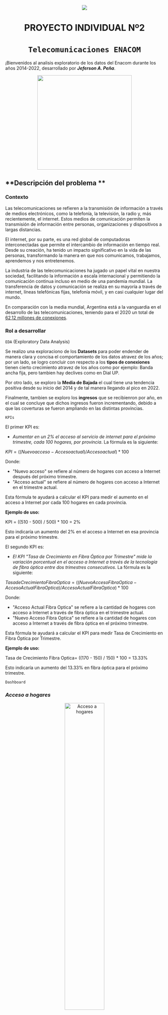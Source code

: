<p align='center'>
<img src ="https://d31uz8lwfmyn8g.cloudfront.net/Assets/logo-henry-white-lg.png">
<p>

<h1 align='center'>
 <b>PROYECTO INDIVIDUAL Nº2</b>
</h1>
 
# <h1 align="center">**`Telecomunicaciones ENACOM`**</h1>

¡Bienvenidos al analisis exploratorio de los datos del Enacom durante los años 2014-2022, desarrollado por ***Jeferson A. Peña***.
<p align='center'>
<img src="https://www.enacom.gob.ar/public/enacom/tecnopolis2021/img/tecnopolis890.png"  height=300>
<p>

## **Descripción del problema **

### **Contexto**

Las telecomunicaciones se refieren a la transmisión de información a través de medios electrónicos, como la telefonía, la televisión, la radio y, más recientemente, el internet. Estos medios de comunicación permiten la transmisión de información entre personas, organizaciones y dispositivos a largas distancias.

El internet, por su parte, es una red global de computadoras interconectadas que permite el intercambio de información en tiempo real. Desde su creación, ha tenido un impacto significativo en la vida de las personas, transformando la manera en que nos comunicamos, trabajamos, aprendemos y nos entretenemos.

La industria de las telecomunicaciones ha jugado un papel vital en nuestra sociedad, facilitando la información a escala internacional y permitiendo la comunicación continua incluso en medio de una pandemia mundial. La transferencia de datos y comunicación se realiza en su mayoría a través de internet, líneas telefónicas fijas, telefonía móvil, y en casi cualquier lugar del mundo. 

En comparación con la media mundial, Argentina está a la vanguardia en el desarrollo de las telecomunicaciones, teniendo para el 2020 un total de [62,12 millones de conexiones](https://www.datosmundial.com/america/argentina/telecomunicacion.php). 


### **Rol a desarrollar**

`EDA` (Exploratory Data Analysis)

Se realizo una exploraciono de los **Datasets** para poder endender de manera clara y concisa el comportamiento de los datos atravez de los años; por un lado, se logro concluir con respecto a los **tipos de conexiones** tienen cierto crecimiento atravez de los años como por ejemplo: Banda ancha fija, pero tambien hay declives como en Dial UP.

Por otro lado, se exploro la **Media de Bajada** el cual tiene una tendencia positiva desde su inicio del 2014 y de tal manera llegando al pico en 2022.

Finalmente, tambien se exploro los **ingresos** que se recibienron por año, en el cual se concluye que dichos ingresos fueron incrementando, debido a que las coverturas se fueron ampliando en las distintas provincias.

`KPIs`

El primer KPI es:
- *Aumentar en un 2% el acceso al servicio de internet para el próximo trimestre, cada 100 hogares, por provincia*.
La fórmula es la siguiente:

 $`KPI = ((Nuevo acceso - Acceso actual) / Acceso actual) * 100`$
 
Donde:

- "Nuevo acceso" se refiere al número de hogares con acceso a Internet después del próximo trimestre.
- "Acceso actual" se refiere al número de hogares con acceso a Internet en el trimestre actual.

Esta fórmula te ayudará a calcular el KPI para medir el aumento en el acceso a Internet por cada 100 hogares en cada provincia.

**Ejemplo de uso:**

KPI = ((510 - 500) / 500) * 100 = 2%

Esto indicaría un aumento del 2% en el acceso a Internet en esa provincia para el próximo trimestre.


El segundo KPI es:
- *El KPI "Tasa de Crecimiento en Fibra Óptica por Trimestre" mide la variación porcentual en el acceso a Internet a través de la tecnología de fibra óptica entre dos trimestres consecutivos*.
La fórmula es la siguiente:

 $`Tasa de Crecimiento Fibra Optica = ((Nuevo Acceso Fibra Optica - Acceso Actual Fibra Optica) / Acceso Actual Fibra Optica) * 100`$
 
Donde:

- "Acceso Actual Fibra Optica" se refiere a la cantidad de hogares con acceso a Internet a través de fibra óptica en el trimestre actual.
- "Nuevo Acceso Fibra Optica" se refiere a la cantidad de hogares con acceso a Internet a través de fibra óptica en el próximo trimestre.

Esta fórmula te ayudará a calcular el KPI para medir Tasa de Crecimiento en Fibra Óptica por Trimestre.

**Ejemplo de uso:**

Tasa de Crecimiento Fibra Optica= ((170 - 150) / 150) * 100 = 13.33%

Esto indicaría un aumento del 13.33% en fibra óptica para el próximo trimestre.

`Dashboard`

### _**Acceso a hogares**_
<div align="center">
    <img src="assets\SumaAcc100.png" alt="Acceso a hogares" width="50%">
</div>
<br>

Este gráfico nos presenta la suma por cada provincia del acceso a internet, en el cual se observa que Capital Federal es el que tiene mas acceso a interenet.

<div align="center">
    <img src="assets\SumAcc100Hab.png" alt="Acceso a hogares 100 habitantes" width="50%">
</div>
<br>

El gráfico nos presenta la suma por cada periodo del acceso a internet, en el cual se observa que en el periodo octubre-diciembre 2022 tiene una ligera diferencia con los demas periodos, por lo cual se podria concluir que en ese periodo esta el mayor acceso.

### _**TIPO DE CONEXION**_
<div align="center">
    <img src="assets\SumBA_DU.png" alt="Tipo de conexion" width="50%">
</div>
<br>

Este gráfico de lineas nos presenta la suma de la Banda Ancha fija y Dial Up atravez de los años y cual ha sido su comportamiento. Ademas, se denota una clara tendencia creciente a lo que respeta Banda Ancha fija.

<div align="center">
    <img src="assets\SumaTipConex.png" alt="Conexiones" width="50%">
</div>
<br>

Este gráfico de columnas agrupadas detalla como fue el comportamiento de las distintas tipos de conexiones al pasar de años, en ella se ve que sifra optica tiene un crecimiento exponencial entre el año 2019-2022 .

### _**HISTORICO DE VELOCIDAD**_
<div align="center">
    <img src="assets\MediaBajada.png" alt="Media de bajada" width="50%">
</div>
<br>

La media de bajada atravez de los años esta teniendo una mejora progresiva, este grafico muestra el comportamiento creciente de la media de bajada desde el 2014 hasta el 2022 . 

<div align="center">
    <img src="assets\VelBajadaProv.png" alt="Velocidad de Bajada en 4 provincias importantes" width="50%">
</div>
<br>

La referencia tomada fue en 4 procincias las cuales fueron Buenos Aires, Capital Federal, Córdoba, Santa Fe ; con el fin de poder visualizar como va la velocidad de bajada, cuanta de diferencia hay entre ella y de ellas hacia las demas provincias.

### _**INGRESOS**_
<div align="center">
    <img src="assets\SumaIngresos.png" alt="Media de bajada" width="50%">
</div>
<br>

En el presente grafico se muestra cuanto fue el ingreso en el transcurso de los años 2014-2022, con un ingreso exponecial en el año 2022.

<div align="center">
    <img src="assets\SumaTipConex.png" alt="Velocidad de Bajada en 4 provincias importantes" width="50%">
</div>
<br>

El grafico representa la suma de conexiones ADLS, Dial Up, Cabledemon y Telefonia Fija. Entre las conexiones se visualiza que hay una mayor conexion con lo que respecta Telefonia Fija.


## Herramientas utilizadas
- Python, Power BI, Git

## Fuente de datos
- [Datasets principales](https://datosabiertos.enacom.gob.ar/dashboards/20000/acceso-a-internet/)

## Contacto
- Mail : micuentajeferson@gmail.com